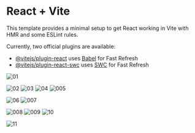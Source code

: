 # React + Vite

This template provides a minimal setup to get React working in Vite with HMR and some ESLint rules.

Currently, two official plugins are available:

- [@vitejs/plugin-react](https://github.com/vitejs/vite-plugin-react/blob/main/packages/plugin-react/README.md) uses [Babel](https://babeljs.io/) for Fast Refresh
- [@vitejs/plugin-react-swc](https://github.com/vitejs/vite-plugin-react-swc) uses [SWC](https://swc.rs/) for Fast Refresh
  
![01](https://github.com/YFriha/react-app/assets/128365797/25c36f4d-42c1-4c3b-bcc8-93e54fdde001)

![02](https://github.com/YFriha/react-app/assets/128365797/6c8115dd-79d9-49a5-b2ff-6f2f83abe58e)
![03](https://github.com/YFriha/react-app/assets/128365797/172e6aa3-5d19-4ec8-96cd-02ca9a9c0248)
![04](https://github.com/YFriha/react-app/assets/128365797/aa84ea11-fe30-4d18-8aec-765f4e32229a)
![005](https://github.com/YFriha/react-app/assets/128365797/211b98f7-0532-484e-a220-becd23abce6b)

![06](https://github.com/YFriha/react-app/assets/128365797/779e45bf-80ac-4f85-b682-3343e4ec3db5)
![007](https://github.com/YFriha/react-app/assets/128365797/b818f4cf-8607-4656-8a1f-8025dbca09ff)

![008](https://github.com/YFriha/react-app/assets/128365797/2106c9b7-8a1e-4192-bc10-dd7858395b5a)
![009](https://github.com/YFriha/react-app/assets/128365797/66aeed46-8b84-4165-9096-7d82e00b32b0)
![10](https://github.com/YFriha/react-app/assets/128365797/ddf54f67-f441-49b9-b510-ea283734648a)

![11](https://github.com/YFriha/react-app/assets/128365797/cf93f499-0220-4dce-a963-c89d85492376)
